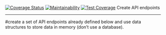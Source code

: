 [![Coverage Status](https://coveralls.io/repos/github/CandySusan/Store-Manager/badge.svg?branch=ft-addprouct-161313425)](https://coveralls.io/github/CandySusan/Store-Manager?branch=ft-addprouct-161313425)
[![Maintainability](https://api.codeclimate.com/v1/badges/481c31379b0b3a8b90df/maintainability)](https://codeclimate.com/github/CandySusan/Store-Manager/maintainability)
[![Test Coverage](https://api.codeclimate.com/v1/badges/481c31379b0b3a8b90df/test_coverage)](https://codeclimate.com/github/CandySusan/Store-Manager/test_coverage)
Create API endpoints
**************************************************
#create a set of API endpoints already defined below and use data structures to store data in memory (don’t use a database).
